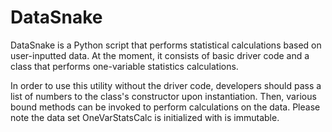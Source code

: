 # DataSnake

DataSnake is a Python script that performs statistical calculations based on user-inputted data. At the moment, it consists of basic driver code and a class that performs one-variable statistics calculations.

In order to use this utility without the driver code, developers should pass a list of numbers to the class's constructor upon instantiation. Then, various bound methods can be invoked to perform calculations on the data. Please note the data set OneVarStatsCalc is initialized with is immutable.
